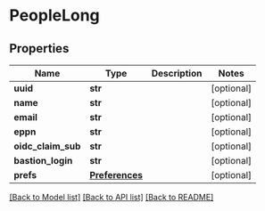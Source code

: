 # PeopleLong

## Properties
Name | Type | Description | Notes
------------ | ------------- | ------------- | -------------
**uuid** | **str** |  | [optional] 
**name** | **str** |  | [optional] 
**email** | **str** |  | [optional] 
**eppn** | **str** |  | [optional] 
**oidc_claim_sub** | **str** |  | [optional] 
**bastion_login** | **str** |  | [optional] 
**prefs** | [**Preferences**](Preferences.md) |  | [optional] 

[[Back to Model list]](../README.md#documentation-for-models) [[Back to API list]](../README.md#documentation-for-api-endpoints) [[Back to README]](../README.md)

